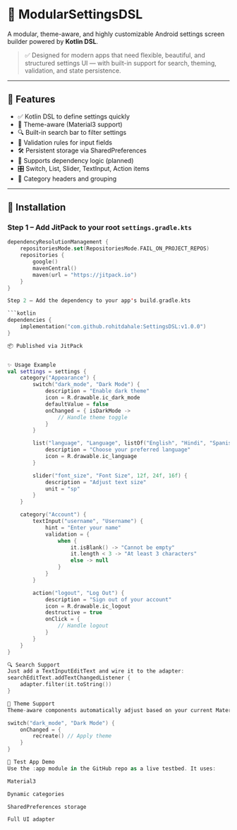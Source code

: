 # 📱 ModularSettingsDSL

A modular, theme-aware, and highly customizable Android settings screen builder powered by **Kotlin DSL**.

> ✅ Designed for modern apps that need flexible, beautiful, and structured settings UI — with built-in support for search, theming, validation, and state persistence.

---

## 🚀 Features

- ✅ Kotlin DSL to define settings quickly
- 🎨 Theme-aware (Material3 support)
- 🔍 Built-in search bar to filter settings
- 🧠 Validation rules for input fields
- 🛠 Persistent storage via SharedPreferences
- 🔗 Supports dependency logic (planned)
- 🎛️ Switch, List, Slider, TextInput, Action items
- 📁 Category headers and grouping

---

## 🧰 Installation

### Step 1 – Add JitPack to your root `settings.gradle.kts`

```kotlin
dependencyResolutionManagement {
    repositoriesMode.set(RepositoriesMode.FAIL_ON_PROJECT_REPOS)
    repositories {
        google()
        mavenCentral()
        maven(url = "https://jitpack.io")
    }
}

Step 2 – Add the dependency to your app's build.gradle.kts

```kotlin
dependencies {
    implementation("com.github.rohitdahale:SettingsDSL:v1.0.0")
}

📦 Published via JitPack


✨ Usage Example
val settings = settings {
    category("Appearance") {
        switch("dark_mode", "Dark Mode") {
            description = "Enable dark theme"
            icon = R.drawable.ic_dark_mode
            defaultValue = false
            onChanged = { isDarkMode ->
                // Handle theme toggle
            }
        }

        list("language", "Language", listOf("English", "Hindi", "Spanish"), "English") {
            description = "Choose your preferred language"
            icon = R.drawable.ic_language
        }

        slider("font_size", "Font Size", 12f, 24f, 16f) {
            description = "Adjust text size"
            unit = "sp"
        }
    }

    category("Account") {
        textInput("username", "Username") {
            hint = "Enter your name"
            validation = {
                when {
                    it.isBlank() -> "Cannot be empty"
                    it.length < 3 -> "At least 3 characters"
                    else -> null
                }
            }
        }

        action("logout", "Log Out") {
            description = "Sign out of your account"
            icon = R.drawable.ic_logout
            destructive = true
            onClick = {
                // Handle logout
            }
        }
    }
}

🔍 Search Support
Just add a TextInputEditText and wire it to the adapter:
searchEditText.addTextChangedListener {
    adapter.filter(it.toString())
}

🎨 Theme Support
Theme-aware components automatically adjust based on your current Material Theme. To apply changes:

switch("dark_mode", "Dark Mode") {
    onChanged = {
        recreate() // Apply theme
    }
}

🧪 Test App Demo
Use the :app module in the GitHub repo as a live testbed. It uses:

Material3

Dynamic categories

SharedPreferences storage

Full UI adapter
